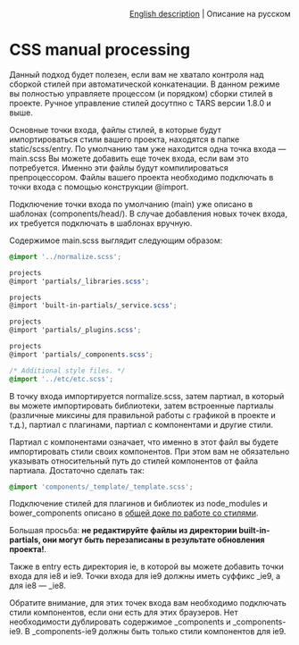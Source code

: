 <p align="right">
<a href="../en/css-manual-processing.md">English description</a> | Описание на русском
</p>

# CSS manual processing

Данный подход будет полезен, если вам не хватало контроля над сборкой стилей при автоматической конкатенации. В данном режиме вы полностью управляете процессом (и порядком) сборки стилей в проекте. Ручное управление стилей досутпно с TARS версии 1.8.0 и выше.

Основные точки входа, файлы стилей, в которые будут импортироваться стили вашего проекта, находятся в папке static/scss/entry. По умолчанию там уже находится одна точка входа — main.scss Вы можете добавить еще точек входа, если вам это потребуется. Именно эти файлы будут компилироваться препроцессором. Файлы вашего проекта необходимо подключать в точки входа с помощью конструкции @import.

Подключение точки входа по умолчанию (main) уже описано в шаблонах (components/head/). В случае добавления новых точек входа, их требуется подключать в шаблонах вручную.

Содержимое main.scss выглядит следующим образом:

```scss
@import '../normalize.scss';

projects
@import 'partials/_libraries.scss';

projects
@import 'built-in-partials/_service.scss';

projects
@import 'partials/_plugins.scss';

projects
@import 'partials/_components.scss';

/* Additional style files. */
@import '../etc/etc.scss';
```

В точку входа импортируется normalize.scss, затем партиал, в который вы можете импортировать библиотеки, затем встроенные партиалы (различные миксины для правильной работы с графикой в проекте и т.д.), партиал с плагинами, партиал с компонентами и другие стили.

Партиал с компонентами означает, что именно в этот файл вы будете импортировать стили своих компонентов. При этом вам не обязательно указывать относительный путь до стилей компонентов от файла партиала. Достаточно сделать так:

```scss
@import 'components/_template/_template.scss';
```

Подключение стилей для плагинов и библиотек из node_modules и bower_components описано в [общей доке по работе со стилями](css-processing.md).

Большая просьба: **не редактируйте файлы из директории built-in-partials, они могут быть перезаписаны в результате обновления проекта!**.

Также в entry есть директория ie, в которой вы можете добавить точки входа для ie8 и ie9. Точки входа для ie9 должны иметь суффикс _ie9, а для ie8 — _ie8.

Обратите внимание, для этих точек входа вам необходимо подключать стили компонентов, если они есть для этих браузеров. Нет необходимости дублировать содержимое _components и _components-ie9. В _components-ie9 должны быть только стили компонентов для ie9.


